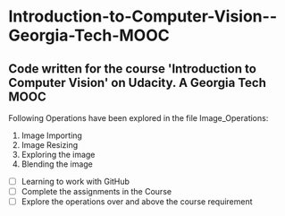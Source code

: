 # Introduction-to-Computer-Vision--Georgia-Tech-MOOC
## Code written for the course 'Introduction to Computer Vision' on Udacity. A Georgia Tech MOOC

Following Operations have been explored in the file Image_Operations:
1. Image Importing
2. Image Resizing
3. Exploring the image 
4. Blending the image




- [ ] Learning to work with GitHub
- [ ] Complete the assignments in the Course
- [ ] Explore the operations over and above the course requirement
